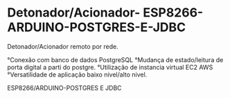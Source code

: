 # Detonador/Acionador- ESP8266-ARDUINO-POSTGRES-E-JDBC

Detonador/Acionador remoto por rede.

°Conexão com banco de dados PostgreSQL
°Mudança de estado/leitura de porta digital a parti do postgre.
°Utilização de instancia virtual EC2 AWS
°Versatilidade de aplicação baixo nivel/alto nivel.


ESP8266/ARDUINO-POSTGRES E JDBC
